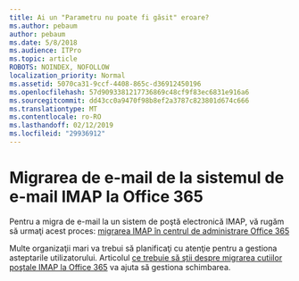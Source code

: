 ```yaml
---
title: Ai un "Parametru nu poate fi găsit" eroare?
ms.author: pebaum
author: pebaum
ms.date: 5/8/2018
ms.audience: ITPro
ms.topic: article
ROBOTS: NOINDEX, NOFOLLOW
localization_priority: Normal
ms.assetid: 5070ca31-9ccf-4408-865c-d36912450196
ms.openlocfilehash: 57d9093381217736869c48cf9f83ec6831e916a6
ms.sourcegitcommit: dd43cc0a9470f98b8ef2a3787c823801d674c666
ms.translationtype: MT
ms.contentlocale: ro-RO
ms.lasthandoff: 02/12/2019
ms.locfileid: "29936912"
---
```

# <a name="migrating-email-from-imap-email-system-to-office-365"></a>Migrarea de e-mail de la sistemul de e-mail IMAP la Office 365

Pentru a migra de e-mail la un sistem de poştă electronică IMAP, vă rugăm să urmaţi acest proces: [migrarea IMAP în centrul de administrare Office 365](https://support.office.com/article/4682f2e4-f720-4868-91ab-207f5b0c325d)
  
Multe organizaţii mari va trebui să planificaţi cu atenţie pentru a gestiona asteptarile utilizatorului. Articolul [ce trebuie să ştii despre migrarea cutiilor poştale IMAP la Office 365](https://support.office.com/article/3fe19996-29bc-4879-aab9-5a622b2f1481) va ajuta să gestiona schimbarea. 
  

